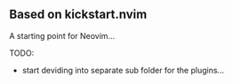 ## Based on kickstart.nvim

A starting point for Neovim...

TODO:

* start deviding into separate sub folder for the plugins... 



